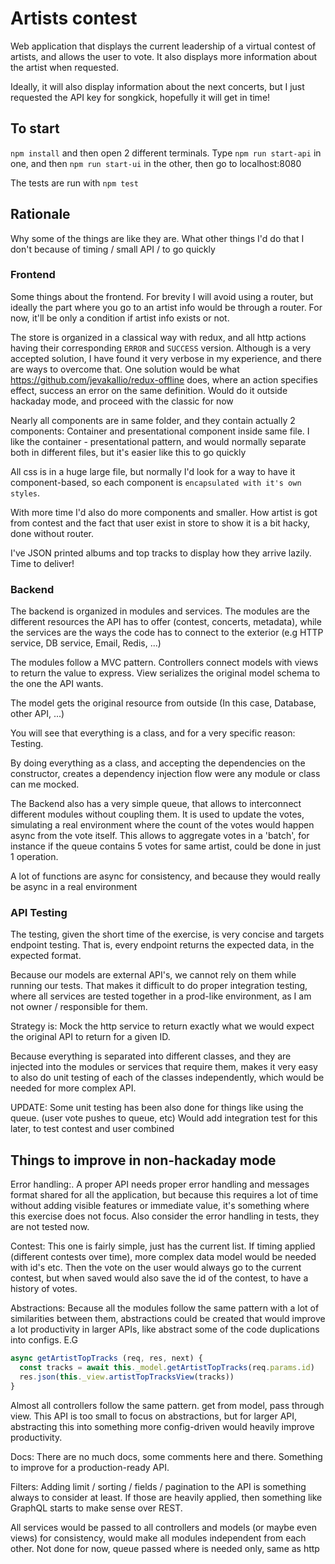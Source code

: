 # Artists contest
Web application that displays the current leadership of a virtual contest of artists,
and allows the user to vote. It also displays more information about the artist when requested.

Ideally, it will also display information about the next concerts, but I just requested the API
key for songkick, hopefully it will get in time!

## To start
`npm install` and then open 2 different terminals. Type `npm run start-api` in one,
and then `npm run start-ui` in the other, then go to localhost:8080

The tests are run with `npm test`

## Rationale
Why some of the things are like they are. What other things I'd do that I don't because of timing / small API / to go quickly

### Frontend
Some things about the frontend. For brevity I will avoid using a router, but ideally the part
where you go to an artist info would be through a router. For now, it'll be only a condition
if artist info exists or not.

The store is organized in a classical way with redux, and all http actions having their corresponding `ERROR` and `SUCCESS` version. Although is a very accepted solution, I have found
it very verbose in my experience, and there are ways to overcome that. One solution would be what
https://github.com/jevakallio/redux-offline does, where an action specifies effect, success an error on the same definition. Would do it outside hackaday mode, and proceed with the classic for now

Nearly all components are in same folder, and they contain actually 2 components: Container and presentational component inside same file. I like the container - presentational pattern, and would normally separate both in different files, but it's easier like this to go quickly

All css is in a huge large file, but normally I'd look for a way to have it component-based,
so each component is `encapsulated with it's own styles`.

With more time I'd also do more components and smaller. How artist is got from contest
and the fact that user exist in store to show it is a bit hacky, done without router.

I've JSON printed albums and top tracks to display how they arrive lazily. Time to deliver!

### Backend
The backend is organized in modules and services. The modules are the different
resources the API has to offer (contest, concerts, metadata), while the services are the ways the code has
to connect to the exterior (e.g HTTP service, DB service, Email, Redis, ...)

The modules follow a MVC pattern. Controllers connect models with views to return
the value to express. View serializes the original model schema to the one the API
wants.

The model gets the original resource from outside (In this case, Database, other API, ...)

You will see that everything is a class, and for a very specific reason: Testing.

By doing everything as a class, and accepting the dependencies on the constructor,
creates a dependency injection flow were any module or class can me mocked.

The Backend also has a very simple queue, that allows to interconnect different modules without coupling them.
It is used to update the votes, simulating a real environment where the count of the votes would happen
async from the vote itself. This allows to aggregate votes in a 'batch', for instance if the queue
contains 5 votes for same artist, could be done in just 1 operation.

A lot of functions are async for consistency, and because they would really be async in a real environment

### API Testing
The testing, given the short time of the exercise, is very concise and targets endpoint testing.
That is, every endpoint returns the expected data, in the expected format.

Because our models are external API's, we cannot rely on them while running our tests. That
makes it difficult to do proper integration testing, where all services are tested together in a prod-like environment, as I
am not owner / responsible for them.

Strategy is: Mock the http service to return exactly what we would expect the original API
to return for a given ID.

Because everything is separated into different classes, and they are injected into the
modules or services that require them, makes it very easy to also do unit testing of each of the classes
independently, which would be needed for more complex API.

UPDATE: Some unit testing has been also done for things like using the queue. (user vote pushes to queue, etc)
Would add integration test for this later, to test contest and user combined

## Things to improve in non-hackaday mode
Error handling:. A proper API needs proper error handling and messages format shared for all the application,
but because this requires a lot of time without adding visible features or immediate value,
it's something where this exercise does not focus. Also consider the error handling in tests, they are not tested now.

Contest: This one is fairly simple, just has the current list. If timing applied (different contests over time), more complex
data model would be needed with id's etc. Then the vote on the user would always go to the current contest, but when saved would
also save the id of the contest, to have a history of votes.

Abstractions: Because all the modules follow the same pattern with a lot of similarities between them, abstractions could be created
that would improve a lot productivity in larger APIs, like abstract some of the code duplications into configs. E.G
```javascript
async getArtistTopTracks (req, res, next) {
  const tracks = await this._model.getArtistTopTracks(req.params.id)
  res.json(this._view.artistTopTracksView(tracks))
}
```

Almost all controllers follow the same pattern. get from model, pass through view. This API is too small to focus on abstractions,
but for larger API, abstracting this into something more config-driven would heavily improve productivity.

Docs: There are no much docs, some comments here and there. Something to improve for a production-ready API.

Filters: Adding limit / sorting / fields / pagination to the API is something always to consider at least. If those are heavily applied,
then something like GraphQL starts to make sense over REST.

All services would be passed to all controllers and models (or maybe even views) for consistency, would make
all modules independent from each other. Not done for now, queue passed where is needed only, same as http

